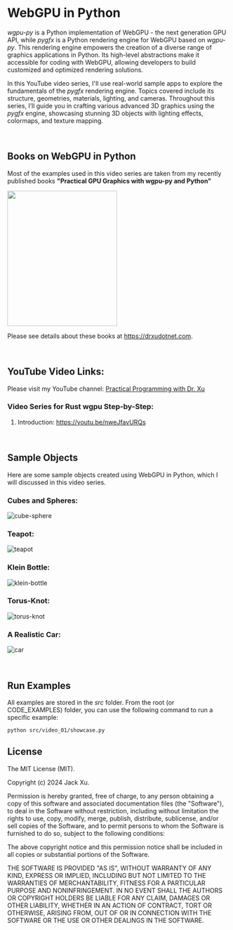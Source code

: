 # WebGPU in Python 



*wgpu-py* is a Python implementation of WebGPU - the next generation GPU API, while *pygfx* is a Python rendering engine for WebGPU based on *wgpu-py*. This rendering engine empowers the creation of a diverse range of graphics applications in Python. Its high-level abstractions make it accessible for coding with WebGPU, allowing developers to build customized and optimized rendering solutions.

In this YouTube video series, I'll use real-world sample apps to explore the fundamentals of the *pygfx* rendering engine. Topics covered include its structure, geometries, materials, lighting, and cameras. Throughout this series, I’ll guide you in crafting various advanced 3D graphics using the *pygfx* engine, showcasing stunning 3D objects with lighting effects, colormaps, and texture mapping.


<br />

## Books on WebGPU in Python
Most of the examples used in this video series are taken from my recently published books **"Practical GPU Graphics with wgpu-py and Python"** 

[<img src="assets/readme/wgpu-py01.png" width="250" height="308">](https://drxudotnet.com)


Please see details about these books at https://drxudotnet.com. 

<br />

## YouTube Video Links:

Please visit my YouTube channel: [Practical Programming with Dr. Xu](https://www.youtube.com/c/PracticalProgrammingWithDrXu)



### Video Series for Rust wgpu Step-by-Step:

1. Introduction: https://youtu.be/nweJfavURQs


<br />

## Sample Objects 
Here are some sample objects created using WebGPU in Python, which I will discussed in this video series.

### Cubes and Spheres:
![cube-sphere](assets/readme/cube_sphere.png) 

### Teapot:
![teapot](assets/readme/teapot.png) 

### Klein Bottle:
![klein-bottle](assets/readme/klein-bottle.png)

### Torus-Knot:
![torus-knot](assets/readme/torus-knot.png)

### A Realistic Car:
![car](assets/readme/car.png) 


<br />

## Run Examples

All examples are stored in the *src* folder. From the root (or CODE_EXAMPLES) folder, you can use the following command to run a specific example:

`python src/video_01/showcase.py`

## License

The MIT License (MIT).

Copyright (c) 2024 Jack Xu.

Permission is hereby granted, free of charge, to any person obtaining a copy of this software and associated documentation files (the "Software"), to deal in the Software without restriction, including without limitation the rights to use, copy, modify, merge, publish, distribute, sublicense, and/or sell copies of the Software, and to permit persons to whom the Software is furnished to do so, subject to the following conditions:

The above copyright notice and this permission notice shall be included in all copies or substantial portions of the Software.

THE SOFTWARE IS PROVIDED "AS IS", WITHOUT WARRANTY OF ANY KIND, EXPRESS OR IMPLIED, INCLUDING BUT NOT LIMITED TO THE WARRANTIES OF MERCHANTABILITY, FITNESS FOR A PARTICULAR PURPOSE AND NONINFRINGEMENT. IN NO EVENT SHALL THE AUTHORS OR COPYRIGHT HOLDERS BE LIABLE FOR ANY CLAIM, DAMAGES OR OTHER LIABILITY, WHETHER IN AN ACTION OF CONTRACT, TORT OR OTHERWISE, ARISING FROM, OUT OF OR IN CONNECTION WITH THE SOFTWARE OR THE USE OR OTHER DEALINGS IN THE SOFTWARE.
 
